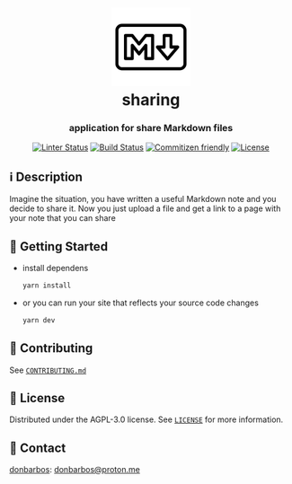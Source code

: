 <!-- Original file: https://www.iconfinder.com/icons/4394350/logo_logos_markdown_icon -->
<h1 align="center">
  <a href="https://md-share.netlify.app">
    <img alt="Markdown" src="./public/favicon.png" width="140" height="140" /><br/>
  </a>
  sharing
</h1>

<h3 align="center">
  application for share Markdown files
</h3>

<p align="center">
  <a href="https://github.com/donBarbos/md-share/actions/workflows/lint.yml"><img alt="Linter Status" src="https://img.shields.io/github/workflow/status/donBarbos/md-share/Lint?label=lint"></a>
  <a href="https://github.com/donBarbos/md-share/actions/workflows/build.yml"><img alt="Build Status" src="https://img.shields.io/github/workflow/status/donBarbos/md-share/Build?label=build"></a>
  <a href="http://commitizen.github.io/cz-cli/"><img alt="Commitizen friendly" src="https://img.shields.io/badge/commitizen-friendly-brightgreen.svg"></a>
  <a href="https://github.com/donBarbos/md-share/blob/master/LICENSE"><img src="https://img.shields.io/badge/License-AGPL_v3-blue.svg" alt="License"></a>
</p>

## ℹ️ Description

Imagine the situation, you have written a useful Markdown note and you decide to share it. Now you just upload a file and get a link to a page with your note that you can share

## 🚀 Getting Started

- install dependens

  ```bash
  yarn install
  ```

- or you can run your site that reflects your source code changes
  ```bash
  yarn dev
  ```

## 🤝 Contributing

See [`CONTRIBUTING.md`](./CONTRIBUTING.md)

## 📝 License

Distributed under the AGPL-3.0 license. See [`LICENSE`](./LICENSE) for more information.

## 📢 Contact

[donbarbos](https://github.com/donBarbos): donbarbos@proton.me
